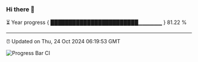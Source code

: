 ### Hi there 👋

⏳ Year progress { ████████████████████████▁▁▁▁▁▁ } 81.22 %

---

⏰ Updated on Thu, 24 Oct 2024 06:19:53 GMT

![Progress Bar CI](https://github.com/liununu/liununu/workflows/Progress%20Bar%20CI/badge.svg)
